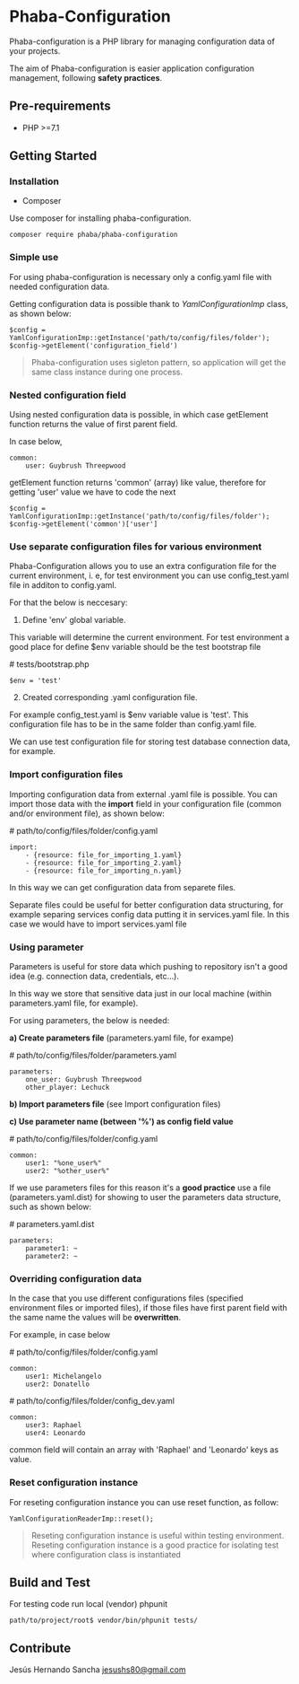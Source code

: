 # Phaba-Configuration

Phaba-configuration is a PHP library for managing configuration data of your projects.

The aim of Phaba-configuration is easier application configuration management, following **safety practices**.

## Pre-requirements

- PHP >=7.1

## Getting Started

### Installation

- Composer

Use composer for installing phaba-configuration.

`composer require phaba/phaba-configuration`

### Simple use

For using phaba-configuration is necessary only a config.yaml file with needed configuration data.

Getting configuration data is possible thank to *YamlConfigurationImp* class, as shown below:

`$config = YamlConfigurationImp::getInstance('path/to/config/files/folder');`
`$config->getElement('configuration_field')`

> Phaba-configuration uses sigleton pattern, so application will get the same class instance during one process.   

### Nested configuration field

Using nested configuration data is possible, in which case getElement function returns the value of first parent field.

In case below, 

    common:
        user: Guybrush Threepwood

getElement function returns 'common' (array) like value, therefore for getting 'user' value we have to code the next

`$config = YamlConfigurationImp::getInstance('path/to/config/files/folder');`
`$config->getElement('common')['user']`

### Use separate configuration files for various environment

Phaba-Configuration allows you to use an extra configuration file for the current environment, i. e, for test environment you can use config_test.yaml file in additon to config.yaml.

For that the below is neccesary:

1. Define 'env' global variable.

This variable will determine the current environment. For test environment a good place for define $env variable should be the test bootstrap file

\# tests/bootstrap.php

`$env = 'test'`

2. Created corresponding .yaml configuration file.

For example config_test.yaml is $env variable value is 'test'. This configuration file has to be in the same folder than config.yaml file.

We can use test configuration file for storing test database connection data, for example.

### Import configuration files

Importing configuration data from external .yaml file is possible.
You can import those data with the **import** field in your configuration file (common and/or environment file), as shown below:

\# path/to/config/files/folder/config.yaml

    import:        
        - {resource: file_for_importing_1.yaml}            
        - {resource: file_for_importing_2.yaml}
        - {resource: file_for_importing_n.yaml}

In this way we can get configuration data from separete files. 

Separate files could be useful for better configuration data structuring, for example separing services config data putting it in services.yaml file. In this case we would have to import services.yaml file

### Using parameter

Parameters is useful for store data which pushing to repository isn't a good idea (e.g. connection data, credentials, etc...).

In this way we store that sensitive data just in our local machine (within parameters.yaml file, for example). 

For using parameters, the below is needed:

**a) Create parameters file** (parameters.yaml file, for exampe)

\# path/to/config/files/folder/parameters.yaml
    
    parameters:        
        one_user: Guybrush Threepwood        
        other_player: Lechuck

**b) Import parameters file** (see Import configuration files)

**c) Use parameter name (between '%') as config field value**

\# path/to/config/files/folder/config.yaml

    common:
        user1: "%one_user%"
        user2: "%other_user%"

If we use parameters files for this reason it's a **good practice** use a file (parameters.yaml.dist) for showing to user the parameters data structure, such as shown below:

\# parameters.yaml.dist
    
    parameters:        
        parameter1: ~        
        parameter2: ~

### Overriding configuration data

In the case that you use different configurations files (specified environment files or imported files), if those files have first parent field with the same name the values will be **overwritten**.

For example, in case below

\# path/to/config/files/folder/config.yaml

    common:
        user1: Michelangelo
        user2: Donatello
        
\# path/to/config/files/folder/config_dev.yaml

    common:
        user3: Raphael
        user4: Leonardo
        
common field will contain an array with 'Raphael' and 'Leonardo' keys as value. 


### Reset configuration instance

For reseting configuration instance you can use reset function, as follow:

    YamlConfigurationReaderImp::reset();
    
> Reseting configuration instance is useful within testing environment. Reseting configuration instance is a good practice for isolating test where configuration class is instantiated 

## Build and Test

For testing code run local (vendor) phpunit

`path/to/project/root$ vendor/bin/phpunit tests/`


## Contribute

Jesús Hernando Sancha <jesushs80@gmail.com>